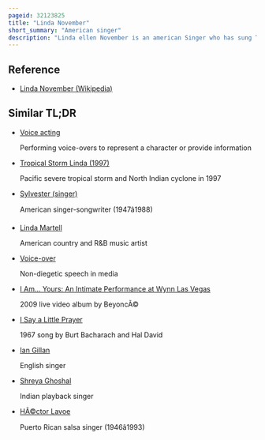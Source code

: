 ```yaml
---
pageid: 32123825
title: "Linda November"
short_summary: "American singer"
description: "Linda ellen November is an american Singer who has sung Thousands of commercial Jingles. She was the Voice of the singing Cat in the Meow Mix Commercials, sang the Jingle 'Galaxy Glue' in the 1981 Film the Incredible Shrinking Woman, the 'Coke and a Smile' Jingle in the classic Mean Joe Greene Super Bowl commercial, and has won many Clio Awards for her Work on Television and Radio. Her Voice can also be heard on many Pop Songs, as she was a regular Backup Singer for Artists such as Frankie Valli, Burt Bacharach, Engelbert Humperdinck, and Neil Diamond. In the 1970s, she was one of the main Singers in the Disco Group Wing and a Prayer Fife and Drum Corps, which charted with the top 40 Hit 'Baby Face' in 1976. In the 1980s and 1990s she was a regular Performer in atlantic City with her Husband Composer and Arranger artie Schroeck at the grand and Harrah's. As of 2011 she has worked as Piano Accompanist in las Vegas Nevada."
---
```


## Reference

- [Linda November (Wikipedia)](https://en.wikipedia.org/?curid=32123825)

## Similar TL;DR

- [Voice acting](/tldr/en/voice-acting)

  Performing voice-overs to represent a character or provide information

- [Tropical Storm Linda (1997)](/tldr/en/tropical-storm-linda-1997)

  Pacific severe tropical storm and North Indian cyclone in 1997

- [Sylvester (singer)](/tldr/en/sylvester-singer)

  American singer-songwriter (1947â1988)

- [Linda Martell](/tldr/en/linda-martell)

  American country and R&B music artist

- [Voice-over](/tldr/en/voice-over)

  Non-diegetic speech in media

- [I Am... Yours: An Intimate Performance at Wynn Las Vegas](/tldr/en/i-am-yours-an-intimate-performance-at-wynn-las-vegas)

  2009 live video album by BeyoncÃ©

- [I Say a Little Prayer](/tldr/en/i-say-a-little-prayer)

  1967 song by Burt Bacharach and Hal David

- [Ian Gillan](/tldr/en/ian-gillan)

  English singer

- [Shreya Ghoshal](/tldr/en/shreya-ghoshal)

  Indian playback singer

- [HÃ©ctor Lavoe](/tldr/en/hector-lavoe)

  Puerto Rican salsa singer (1946â1993)
